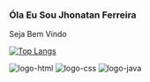 ### Óla Eu Sou Jhonatan Ferreira
<p>Seja Bem Vindo</p>

[![Top Langs](https://github-readme-stats.vercel.app/api/top-langs/?username=Jhow99)](https://github.com/anuraghazra/github-readme-stats)
<br>
<div alingh itens>
  <img src="https://img.shields.io/badge/HTML5-E34F26?style=for-the-badge&logo=html5&logoColor=white" alt="logo-html"/>
  <img src="https://img.shields.io/badge/CSS3-1572B6?style=for-the-badge&logo=css3&logoColor=white" alt="logo-css"/>
  <img src="https://img.shields.io/badge/JavaScript-F7DF1E?style=for-the-badge&logo=javascript&logoColor=black" alt="logo-java"/>
</div>

